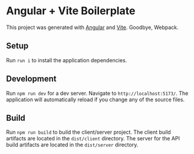 # Angular + Vite Boilerplate

This project was generated with [Angular](https://angular.io) and [Vite](https://vitejs.dev). Goodbye, Webpack.

## Setup

Run `run i` to install the application dependencies.

## Development

Run `npm run dev` for a dev server. Navigate to `http://localhost:5173/`. The application will automatically reload if you change any of the source files.

## Build

Run `npm run build` to build the client/server project. The client build artifacts are located in the `dist/client` directory. The server for the API build artifacts are located in the `dist/server` directory.

<!--
## Test

Run `npm run test` to run unit tests with [Vitest](https://vitest.dev). -->
